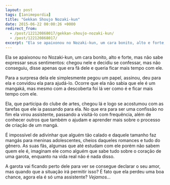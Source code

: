 ```yaml
---
layout: post
tags: [1animepordia]
title: "Gekkan Shoujo Nozaki-kun"
date: 2015-06-22 00:00:26 +0000
redirect_from:
  - /post/122120868017/gekkan-shoujo-nozaki-kun/
  - /post/122120868017/
excerpt: "Ela se apaixonou no Nozaki-kun, um cara bonito, alto e forte, mas não sabe expressar seus sentimentos: chegou nele e decidiu se confessar, mas não conseguiu, disse apenas que era fã dele e queria ficar mais tempo com ele.<br>"
---
```


Ela se apaixonou no Nozaki-kun, um cara bonito, alto e forte, mas não
sabe expressar seus sentimentos: chegou nele e decidiu se confessar, mas
não conseguiu, disse apenas que era fã dele e queria ficar mais tempo
com ele.

Para a surpresa dela ele simplesmente pegou um papel, assinou, deu para
ela e convidou ela para ajudá-lo. Ocorre que ela não sabia que ele é um
mangaká, mas mesmo com a descoberta foi lá ver como é e ficar mais tempo
com ele.

Ela, que participa do clube de artes, chegou lá e logo se acostumou com
as tarefas que ele ia passando para ela. No que era para ser uma
confissão no fim ela virou assistente, passando a visitá-lo com
frequência, além de conhecer outros que também o ajudam e aprender mais
sobre o processo de criação de um mangá.

É impossível de adivinhar que alguém tão calado e daquele tamanho faz
mangás para meninas adolescentes, cheios daqueles romances e tudo do
gênero. As suas fãs, algumas que até estudam com ele porém não sabem
quem ele é, imaginam ele como alguém que sabe tudo sobre o coração de
uma garota, enquanto na vida real não é nada disso.

A garota vai ficando perto dele para ver se consegue declarar o seu
amor, mas quando que a situação irá permitir isso? É fato que ela perdeu
uma boa chance, agora ela é só uma assistente? *Vejamos…*


